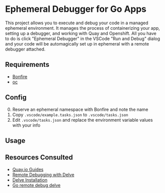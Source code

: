 # Ephemeral Debugger for Go Apps
This project allows you to execute and debug your code in a managed ephemeral environment. It manages the process of containerizing your app, setting up a debugger, and working with Quay and Openshift. All you have to do is click "Ephemeral Debugger" in the VSCode "Run and Debug" dialog and your code will be automagically set up in ephemeral with a remote debugger attached.

## Requirements
* [Bonfire](https://github.com/RedHatInsights/bonfire)
* [oc](https://docs.openshift.com/container-platform/4.2/cli_reference/openshift_cli/developer-cli-commands.html)

## Config
0. Reserve an ephemeral namespace with Bonfire and note the name
0. Copy `.vscode/example.tasks.json` to `.vscode/tasks.json`
0. Edit `.vscode/tasks.json` and replace the environment variable values with your info

## Usage

## Resources Consulted
* [Quay.io Guides](https://docs.quay.io/guides/)
* [Remote Debugging with Delve](https://golangforall.com/en/post/go-docker-delve-remote-debug.html)
* [Delve Installation](https://github.com/go-delve/delve/tree/master/Documentation/installation)
* [Go remote debug delve](https://github.com/antelman107/go-remote-debug-delve)